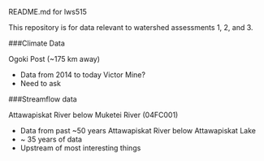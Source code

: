 README.md for lws515

This repository is for data relevant to watershed assessments 1, 2, and 3.

###Climate Data

Ogoki Post (~175 km away) 
-	Data from 2014 to today
Victor Mine? 
-	Need to ask

###Streamflow data

Attawapiskat River below Muketei River (04FC001)
-	Data from past ~50 years
Attawapiskat River below Attawapiskat Lake
-	~ 35 years of data
-	Upstream of most interesting things
